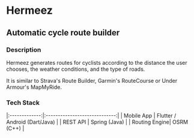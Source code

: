 # Hermeez

## Automatic cycle route builder

### Description
Hermeez generates routes for cyclists according to the distance the user chooses, the weather conditions, and the type of roads.

It is similar to Strava's Route Builder, Garmin's RouteCourse or Under Armour's MapMyRide.

### Tech Stack
|:-------------:|:-----------------------------:|
| Mobile App    | Flutter / Android (Dart/Java) |
| REST API      | Spring (Java)                 |
| Routing Engine| OSRM (C++)                    |
